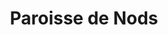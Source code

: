 ---
title: Paroisse de Nods
name: Nods
site: http://paref2520.ch/
territoire:
    - Nods
NPA:
    - 2518
region: Lac-en-Ciel
---
